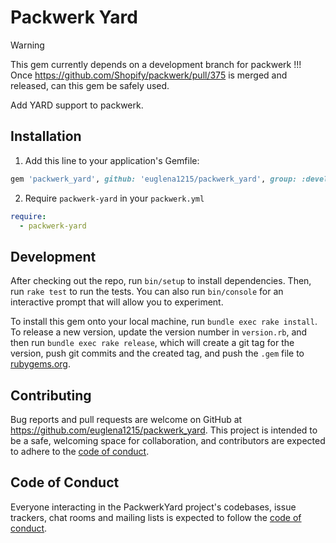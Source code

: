 # Packwerk Yard

> [!WARNING]
> This gem currently depends on a development branch for packwerk !!!
> Once https://github.com/Shopify/packwerk/pull/375 is merged and released, can this gem be safely used.

Add YARD support to packwerk.

## Installation

1. Add this line to your application's Gemfile:

```ruby
gem 'packwerk_yard', github: 'euglena1215/packwerk_yard', group: :development
```

2. Require `packwerk-yard` in your `packwerk.yml`

```yaml
require:
  - packwerk-yard
```

## Development

After checking out the repo, run `bin/setup` to install dependencies. Then, run `rake test` to run the tests. You can also run `bin/console` for an interactive prompt that will allow you to experiment.

To install this gem onto your local machine, run `bundle exec rake install`. To release a new version, update the version number in `version.rb`, and then run `bundle exec rake release`, which will create a git tag for the version, push git commits and the created tag, and push the `.gem` file to [rubygems.org](https://rubygems.org).

## Contributing

Bug reports and pull requests are welcome on GitHub at https://github.com/euglena1215/packwerk_yard. This project is intended to be a safe, welcoming space for collaboration, and contributors are expected to adhere to the [code of conduct](https://github.com/[USERNAME]/packwerk_yard/blob/main/CODE_OF_CONDUCT.md).

## Code of Conduct

Everyone interacting in the PackwerkYard project's codebases, issue trackers, chat rooms and mailing lists is expected to follow the [code of conduct](https://github.com/[USERNAME]/packwerk_yard/blob/main/CODE_OF_CONDUCT.md).
